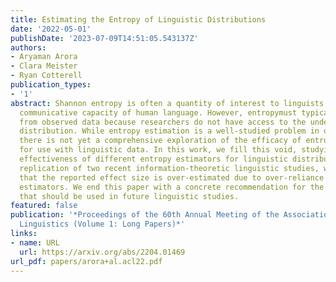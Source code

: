 ```yaml
---
title: Estimating the Entropy of Linguistic Distributions
date: '2022-05-01'
publishDate: '2023-07-09T14:51:05.543137Z'
authors:
- Aryaman Arora
- Clara Meister
- Ryan Cotterell
publication_types:
- '1'
abstract: Shannon entropy is often a quantity of interest to linguists studying the
  communicative capacity of human language. However, entropymust typically be estimated
  from observed data because researchers do not have access to the underlying probability
  distribution. While entropy estimation is a well-studied problem in other fields,
  there is not yet a comprehensive exploration of the efficacy of entropy estimators
  for use with linguistic data. In this work, we fill this void, studying the empirical
  effectiveness of different entropy estimators for linguistic distributions. In a
  replication of two recent information-theoretic linguistic studies, we find evidence
  that the reported effect size is over-estimated due to over-reliance on poor entropy
  estimators. We end this paper with a concrete recommendation for the entropy estimators
  that should be used in future linguistic studies.
featured: false
publication: '*Proceedings of the 60th Annual Meeting of the Association for Computational
  Linguistics (Volume 1: Long Papers)*'
links:
- name: URL
  url: https://arxiv.org/abs/2204.01469
url_pdf: papers/arora+al.acl22.pdf
---
```


